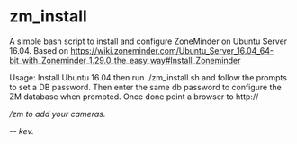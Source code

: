 # zm_install
A simple bash script to install and configure ZoneMinder
on Ubuntu Server 16.04.
Based on 
https://wiki.zoneminder.com/Ubuntu_Server_16.04_64-bit_with_Zoneminder_1.29.0_the_easy_way#Install_Zoneminder

Usage:
Install Ubuntu 16.04 then run ./zm_install.sh and follow the prompts
to set a DB password. Then enter the same db password to configure
the ZM database when prompted. Once done point a browser to 
http://<address or hostname of server>/zm to add your cameras.

--
kev.